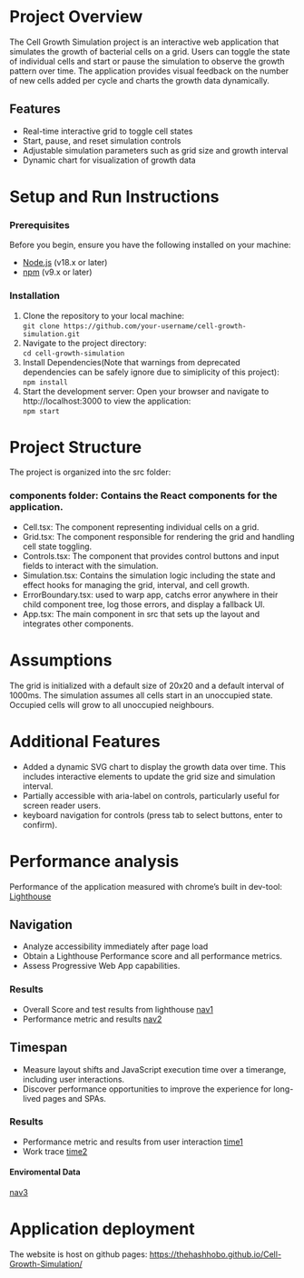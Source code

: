 # Project Overview
The Cell Growth Simulation project is an interactive web application that simulates the growth of bacterial cells on a grid. Users can toggle the state of individual cells and start or pause the simulation to observe the growth pattern over time. The application provides visual feedback on the number of new cells added per cycle and charts the growth data dynamically.
## Features
- Real-time interactive grid to toggle cell states
- Start, pause, and reset simulation controls
- Adjustable simulation parameters such as grid size and growth interval
- Dynamic chart for visualization of growth data

# Setup and Run Instructions

### Prerequisites
Before you begin, ensure you have the following installed on your machine:
- [Node.js](https://nodejs.org/en/) (v18.x or later)
- [npm](https://www.npmjs.com/) (v9.x or later)

### Installation
1. Clone the repository to your local machine: \
`git clone https://github.com/your-username/cell-growth-simulation.git`
2. Navigate to the project directory: \
`cd cell-growth-simulation`
3. Install Dependencies(Note that warnings from deprecated dependencies can be safely ignore due to simiplicity of this project): \
`npm install`
4. Start the development server: Open your browser and navigate to http://localhost:3000 to view the application: \
`npm start`
# Project Structure
The project is organized into the src folder: 
### components folder: Contains the React components for the application.
- Cell.tsx: The component representing individual cells on a grid.
- Grid.tsx: The component responsible for rendering the grid and handling cell state toggling.
- Controls.tsx: The component that provides control buttons and input fields to interact with the simulation.
- Simulation.tsx: Contains the simulation logic including the state and effect hooks for managing the grid, interval, and cell growth. 
- ErrorBoundary.tsx: used to warp app, catchs error anywhere in their child component tree, log those errors, and display a fallback UI. 
- App.tsx: The main component in src that sets up the layout and integrates other components. 

# Assumptions
The grid is initialized with a default size of 20x20 and a default interval of 1000ms. The simulation assumes all cells start in an unoccupied state. Occupied cells will grow to all unoccupied neighbours.
# Additional Features
- Added a dynamic SVG chart to display the growth data over time. This includes interactive elements to update the grid size and simulation interval.
- Partially accessible with aria-label on controls, particularly useful for screen reader users.
- keyboard navigation for controls (press tab to select buttons, enter to confirm).  
# Performance analysis
Performance of the application measured with chrome’s built in dev-tool: [Lighthouse](https://github.com/GoogleChrome/lighthouse)
## Navigation
- Analyze accessibility immediately after page load
- Obtain a Lighthouse Performance score and all performance metrics.
- Assess Progressive Web App capabilities.
### Results
- Overall Score and test results from lighthouse
[nav1](Nav1.png)
- Performance metric and results
[nav2](Nav2.png)
## Timespan
- Measure layout shifts and JavaScript execution time over a timerange, including user interactions.
- Discover performance opportunities to improve the experience for long-lived pages and SPAs.
### Results
- Performance metric and results from user interaction
[time1](Time1.png)
- Work trace
[time2](Time2.png)


#### Enviromental Data
[nav3](Nav3.png)
# Application deployment
The website is host on github pages: https://thehashhobo.github.io/Cell-Growth-Simulation/


